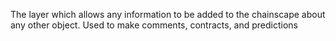 The layer which allows any information to be added to the chainscape about any other object.  Used to make comments, contracts, and predictions
